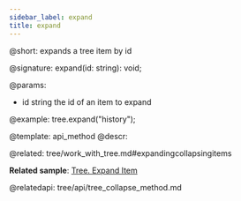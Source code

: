 ```yaml
---
sidebar_label: expand
title: expand
---          
```


@short: expands a tree item by id

@signature: expand(id: string): void;

@params:
- id	string		the id of an item to expand

@example:
tree.expand("history");


@template: api_method
@descr:

@related: tree/work_with_tree.md#expandingcollapsingitems

**Related sample**: [Tree. Expand Item](https://snippet.dhtmlx.com/esxb15hm)

@relatedapi:
tree/api/tree_collapse_method.md





